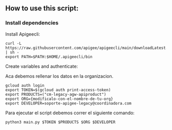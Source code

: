 ## How to use this script:

### Install dependencies

Install Apigeecli:
```shell
curl -L https://raw.githubusercontent.com/apigee/apigeecli/main/downloadLatest.sh | sh -
export PATH=$PATH:$HOME/.apigeecli/bin
```


Create variables and authenticate:

Aca debemos rellenar los datos en la organizacion.
```shell
gcloud auth login
export TOKEN=$(gcloud auth print-access-token)
export PRODUCTS=("cm-legacy-agw-apiproduct")
export ORG={modificalo-con-el-nombre-de-tu-org}
export DEVELOPER=soporte-apigee-legacy@coordinadora.com
```

Para ejecutar el script debemos correr el siguiente comando:

```shell
python3 main.py $TOKEN $PRODUCTS $ORG $DEVELOPER
```



